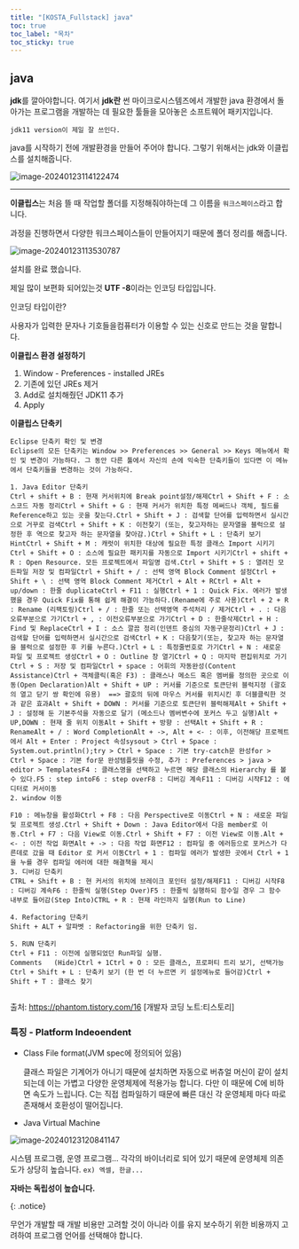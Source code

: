 ```yaml
---
title: "[KOSTA_Fullstack] java"
toc: true
toc_label: "목차"
toc_sticky: true
---
```


## java



<span class="hlm">**jdk**</span>를 깔아야합니다. 여기서 **jdk란** 썬 마이크로시스템즈에서 개발한 java 환경에서 돌아가는 프로그램을 개발하는 데 필요한 툴들을 모아놓은 소프트웨어 패키지입니다.

`jdk11 version이 제일 잘 쓰인다.`

java를 시작하기 전에 개발환경을 만들어 주어야 합니다. 그렇기 위해서는 jdk와 이클립스를 설치해줍니다.

![image-20240123114122474](images/image-20240123114122474.png)

---

**이클립스**는 처음 뜰 때 작업할 폴더를 지정해줘야하는데 그 이름을 `워크스페이스`라고 합니다.

과정을 진행하면서 다양한 워크스페이스들이 만들어지기 때문에 폴더 정리를 해줍니다.

![image-20240123113530787](images/image-20240123113530787.png)

설치를 완료 했습니다.

제일 많이 보편화 되어있는것 <span class ="hlm">**UTF -8**</span>이라는 인코딩 타입입니다.

인코딩 타입이란?

사용자가 입력한 문자나 기호들을컴퓨터가 이용할 수 있는 신호로 만드는 것을 말합니다.



**이클립스 환경 설정하기**

1. Window - Preferences - installed JREs 
2. 기존에 있던 JREs 제거
3. Add로 설치해줬던 JDK11 추가
4. Apply



**이클립스 단축키**

```
Eclipse 단축키 확인 및 변경
Eclipse의 모든 단축키는 Window >> Preferences >> General >> Keys 메뉴에서 확인 및 변경이 가능하다. 그 동안 다른 툴에서 자신의 손에 익숙한 단축키들이 있다면 이 메뉴에서 단축키들을 변경하는 것이 가능하다.
 
1. Java Editor 단축키
Ctrl + shift + B : 현재 커서위치에 Break point설정/해제Ctrl + Shift + F : 소스코드 자동 정리Ctrl + Shift + G : 현재 커서가 위치한 특정 메써드나 객체, 필드를 Reference하고 있는 곳을 찾는다.Ctrl + Shift + J : 검색할 단어를 입력하면서 실시간으로 거꾸로 검색Ctrl + Shift + K : 이전찾기 (또는, 찾고자하는 문자열을 블럭으로 설정한 후 역으로 찾고자 하는 문자열을 찾아감.)Ctrl + Shift + L : 단축키 보기 HintCtrl + Shift + M : 캐럿이 위치한 대상에 필요한 특정 클래스 Import 시키기Ctrl + Shift + O : 소스에 필요한 패키지를 자동으로 Import 시키기Ctrl + shift + R : Open Resource. 모든 프로젝트에서 파일명 검색.Ctrl + Shift + S : 열려진 모든파일 저장 및 컴파일Ctrl + Shift + / : 선택 영역 Block Comment 설정Ctrl + Shift + \ : 선택 영역 Block Comment 제거Ctrl + Alt + RCtrl + Alt + up/down : 한줄 duplicateCtrl + F11 : 실행Ctrl + 1 : Quick Fix. 에러가 발생했을 경우 Quick Fix를 통해 쉽게 해결이 가능하다.(Rename에 주로 사용)Ctrl + 2 + R : Rename (리팩토링)Ctrl + / : 한줄 또는 선택영역 주석처리 / 제거Ctrl + . : 다음오류부분으로 가기Ctrl + , : 이전오류부분으로 가기Ctrl + D : 한줄삭제Ctrl + H : Find 및 ReplaceCtrl + I : 소스 깔끔 정리(인덴트 중심의 자동구문정리)Ctrl + J : 검색할 단어를 입력하면서 실시간으로 검색Ctrl + K : 다음찾기(또는, 찾고자 하는 문자열을 블럭으로 설정한 후 키를 누른다.)Ctrl + L : 특정줄번호로 가기Ctrl + N : 새로운 파일 및 프로젝트 생성Ctrl + O : Outline 창 열기Ctrl + Q : 마지막 편집위치로 가기Ctrl + S : 저장 및 컴파일Ctrl + space : 어휘의 자동완성(Content Assistance)Ctrl + 객체클릭(혹은 F3) : 클래스나 메소드 혹은 멤버를 정의한 곳으로 이동(Open Declaration)Alt + Shift + UP : 커서를 기준으로 토큰단위 블럭지정 (괄호의 열고 닫기 쌍 확인에 유용)  ==> 괄호의 뒤에 마우스 커서를 위치시킨 후 더블클릭한 것과 같은 효과Alt + Shift + DOWN : 커서를 기준으로 토큰단위 블럭해제Alt + Shift + J : 설정해 둔 기본주석을 자동으로 달기 (메소드나 멤버변수에 포커스 두고 실행)Alt + UP,DOWN : 현재 줄 위치 이동Alt + Shift + 방향 : 선택Alt + Shift + R : RenameAlt + / : Word CompletionAlt + ->, Alt + <- : 이후, 이전해당 프로젝트에서 Alt + Enter : Project 속성sysout > Ctrl + Space : System.out.println();try > Ctrl + Space : 기본 try-catch문 완성for > Ctrl + Space : 기본 for문 완성템플릿을 수정, 추가 : Preferences > java > editor > TemplatesF4 : 클래스명을 선택하고 누르면 해당 클래스의 Hierarchy 를 볼 수 있다.F5 : step intoF6 : step overF8 : 디버깅 계속F11 : 디버깅 시작F12 : 에디터로 커서이동
2. window 이동
 
F10 : 메뉴창을 활성화Ctrl + F8 : 다음 Perspective로 이동Ctrl + N : 새로운 파일 및 프로젝트 생성.Ctrl + Shift + Down : Java Editor에서 다음 member로 이동.Ctrl + F7 : 다음 View로 이동.Ctrl + Shift + F7 : 이전 View로 이동.Alt + <- : 이전 작업 화면Alt + -> : 다음 작업 화면F12 : 컴파일 중 에러등으로 포커스가 다른데로 갔을 때 Editor 로 커서 이동Ctrl + 1 : 컴파일 에러가 발생한 곳에서 Ctrl + 1을 누를 경우 컴파일 에러에 대한 해결책을 제시
3. 디버깅 단축키
CTRL + Shift + B : 현 커서의 위치에 브레이크 포인터 설정/해제F11 : 디버깅 시작F8 : 디버깅 계속F6 : 한줄씩 실행(Step Over)F5 : 한줄씩 실행하되 함수일 경우 그 함수 내부로 들어감(Step Into)CTRL + R : 현재 라인까지 실행(Run to Line)
 
4. Refactoring 단축키
Shift + ALT + 알파벳 : Refactoring을 위한 단축키 임.
 
5. RUN 단축키
Ctrl + F11 : 이전에 실행되었던 Run파일 실행.
Comments   (Hide)Ctrl + 1Ctrl + O : 모든 클래스, 프로퍼티 트리 보기, 선택가능Ctrl + Shift + L : 단축키 보기 (한 번 더 누르면 키 설정메뉴로 들어감)Ctrl + Shift + T : 클래스 찾기
 
```

출처: https://phantom.tistory.com/16 [개발자 코딩 노트:티스토리]



### 특징 - Platform Indeoendent

- Class File format(JVM spec에 정의되어 있음)

  클래스 파일은 기계어가 아니기 때문에 설치하면 자동으로 버츄얼 머신이 같이 설치되는데 이는 가볍고 다양한 운영체제에 적용가능 합니다. 다만 이 때문에 C에 비하면 속도가 느립니다. C는 직접 컴파일하기 때문에 빠른 대신 각 운영체제 마다 따로 존재해서 호환성이 떨어집니다.

- Java Virtual Machine

![image-20240123120841147](images/image-20240123120841147.png)

시스템 프로그램, 운영 프로그램... 각각의 바이너리로 되어 있기 때문에 운영체제 의존도가 상당히 높습니다.
`ex) 엑셀, 한글...`

<span class="hlm">**자바는 독립성이 높습니다.**</span>

{: .notice}

무언가 개발할 때 개발 비용만 고려할 것이 아니라 이를 유지 보수하기 위한 비용까지 고려하여 프로그램 언어를 선택해야 합니다.

